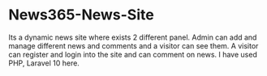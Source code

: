 # News365-News-Site
Its a dynamic news site where exists 2 different panel. Admin can add and manage different news and comments and a visitor can see them. A visitor can register and login into the site and can comment on news. I have used PHP, Laravel 10 here.
